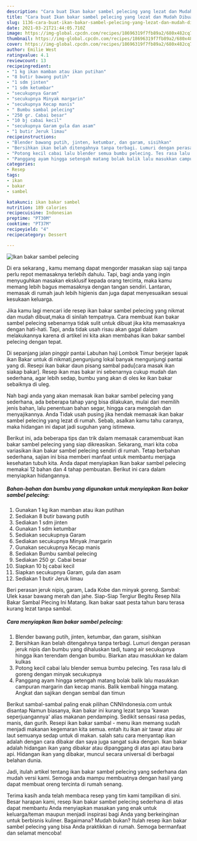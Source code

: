 ```yaml
---
description: "Cara buat Ikan bakar sambel pelecing yang lezat dan Mudah Dibuat"
title: "Cara buat Ikan bakar sambel pelecing yang lezat dan Mudah Dibuat"
slug: 1136-cara-buat-ikan-bakar-sambel-pelecing-yang-lezat-dan-mudah-dibuat
date: 2021-03-21T21:44:05.710Z
image: https://img-global.cpcdn.com/recipes/18696319f7fb89a2/680x482cq70/ikan-bakar-sambel-pelecing-foto-resep-utama.jpg
thumbnail: https://img-global.cpcdn.com/recipes/18696319f7fb89a2/680x482cq70/ikan-bakar-sambel-pelecing-foto-resep-utama.jpg
cover: https://img-global.cpcdn.com/recipes/18696319f7fb89a2/680x482cq70/ikan-bakar-sambel-pelecing-foto-resep-utama.jpg
author: Emilie West
ratingvalue: 4.1
reviewcount: 13
recipeingredient:
- "1 kg ikan mamban atau ikan putihan"
- "8 butir bawang putih"
- "1 sdm jinten"
- "1 sdm ketumbar"
- "secukupnya Garam"
- "secukupnya Minyak margarin"
- "secukupnya Kecap manis"
- " Bumbu sambal pelecing"
- "250 gr. Cabai besar"
- "10 bj cabai kecil"
- "secukupnya Garam gula dan asam"
- "1 butir Jeruk limau"
recipeinstructions:
- "Blender bawang putih, jinten, ketumbar, dan garam, sisihkan"
- "Bersihkan ikan belah ditengahnya tanpa terbagi. Lumuri dengan perasan jeruk nipis dan bumbu yang dihaluskan tadi, tuang air secukupnya hingga ikan terendam dengan bumbu. Biarkan atau masukkan ke dalam kulkas"
- "Potong kecil cabai lalu blender semua bumbu pelecing. Tes rasa lalu di goreng dengan minyak secukupnya"
- "Panggang ayam hingga setengah matang bolak balik lalu masukkan campuran margarin dan kecap manis. Balik kembali hingga matang. Angkat dan sajikan dengan sembal dan timun"
categories:
- Resep
tags:
- ikan
- bakar
- sambel

katakunci: ikan bakar sambel 
nutrition: 189 calories
recipecuisine: Indonesian
preptime: "PT30M"
cooktime: "PT37M"
recipeyield: "4"
recipecategory: Dessert

---
```



![Ikan bakar sambel pelecing](https://img-global.cpcdn.com/recipes/18696319f7fb89a2/680x482cq70/ikan-bakar-sambel-pelecing-foto-resep-utama.jpg)

Di era  sekarang , kamu memang dapat mengorder masakan siap saji tanpa perlu repot memasaknya terlebih dahulu. Tapi, bagi anda yang ingin menyuguhkan masakan eksklusif kepada orang tercinta, maka kamu memang lebih bagus memasaknya dengan tangan sendiri. Lantaran, memasak di rumah jauh lebih higienis dan juga dapat menyesuaikan sesuai kesukaan keluarga.

Jika kamu lagi mencari ide resep ikan bakar sambel pelecing yang nikmat dan mudah dibuat,maka di sinilah tempatnya. Cara membuat ikan bakar sambel pelecing  sebenarnya tidak sulit untuk dibuat jika kita memasaknya dengan hati-hati. Tapi, anda tidak usah risau akan gagal dalam melakukannya 
karena di artikel ini kita akan membahas ikan bakar sambel pelecing dengan tepat.  

Di sepanjang jalan pinggir pantai Labuhan haji Lombok Timur berjejer lapak ikan Bakar untuk di nikmati,pengunjung lokal banyak mengunjungi pantai yang di. Resepi ikan bakar daun pisang sambal padu[cara masak ikan siakap bakar]. Resep ikan mas bakar ini sebenarnya cukup mudah dan sederhana, agar lebih sedap, bumbu yang akan di oles ke ikan bakar sebaiknya di uleg.

Nah bagi anda yang akan memasak ikan bakar sambel pelecing yang sederhana, ada beberapa tahap yang bisa dilakukan, mulai dari memilih jenis bahan, lalu penentuan bahan segar, hingga cara mengolah dan menyajikannya. Anda Tidak usah pusing jika hendak memasak ikan bakar sambel pelecing yang lezat di rumah. Sebab, asalkan kamu  tahu caranya, maka hidangan ini dapat jadi suguhan yang istimewa.

Berikut ini, ada beberapa tips dan trik dalam memasak caramembuat ikan bakar sambel pelecing yang siap dikreasikan. Sekarang, mari kita coba variasikan ikan bakar sambel pelecing sendiri di rumah. Tetap berbahan sederhana, sajian ini bisa memberi manfaat untuk membantu menjaga kesehatan tubuh kita. Anda dapat menyiapkan Ikan bakar sambel pelecing memakai 12 bahan dan 4 tahap pembuatan. Berikut ini cara dalam menyiapkan hidangannya.

<!--inarticleads1-->

##### Bahan-bahan dan bumbu yang digunakan untuk menyiapkan Ikan bakar sambel pelecing:

1. Gunakan 1 kg ikan mamban atau ikan putihan
1. Sediakan 8 butir bawang putih
1. Sediakan 1 sdm jinten
1. Gunakan 1 sdm ketumbar
1. Sediakan secukupnya Garam
1. Sediakan secukupnya Minyak /margarin
1. Gunakan secukupnya Kecap manis
1. Sediakan  Bumbu sambal pelecing
1. Sediakan 250 gr. Cabai besar
1. Siapkan 10 bj cabai kecil
1. Siapkan secukupnya Garam, gula dan asam
1. Sediakan 1 butir Jeruk limau


Beri perasan jeruk nipis, garam, Lada Kobe dan minyak goreng. Sambal: Ulek kasar bawang merah dan jahe. Siap-Siap Tergiur Begitu Resep Nila Bakar Sambal Plecing Ini Matang. Ikan bakar saat pesta tahun baru terasa kurang lezat tanpa sambal. 

<!--inarticleads2-->

##### Cara menyiapkan Ikan bakar sambel pelecing:

1. Blender bawang putih, jinten, ketumbar, dan garam, sisihkan
1. Bersihkan ikan belah ditengahnya tanpa terbagi. Lumuri dengan perasan jeruk nipis dan bumbu yang dihaluskan tadi, tuang air secukupnya hingga ikan terendam dengan bumbu. Biarkan atau masukkan ke dalam kulkas
1. Potong kecil cabai lalu blender semua bumbu pelecing. Tes rasa lalu di goreng dengan minyak secukupnya
1. Panggang ayam hingga setengah matang bolak balik lalu masukkan campuran margarin dan kecap manis. Balik kembali hingga matang. Angkat dan sajikan dengan sembal dan timun


Berikut sambal-sambal paling enak pilihan CNNIndonesia.com untuk disantap Namun biasanya, ikan bakar ini kurang lezat tanpa &#39;kawan seperjuangannya&#39; alias makanan pendamping. Sedikit sensasi rasa pedas, manis, dan gurih. Resepi ikan bakar sambal - menu ikan memang sudah menjadi makanan kegemaran kita semua. entah itu ikan air tawar atau air laut semuanya sedap untuk di makan. salah satu cara menyantap ikan adalah dengan cara dibakar dan saya juga sangat suka dengan. Ikan bakar adalah hidangan ikan yang dibakar atau dipanggang di atas api atau bara api. Hidangan ikan yang dibakar, muncul secara universal di berbagai belahan dunia. 

Jadi, itulah artikel tentang  ikan bakar sambel pelecing  yang sederhana dan mudah versi kami. Semoga anda mampu membuatnya dengan hasil yang dapat membuat oreng tercinta di rumah senang. 

Terima kasih anda telah membaca resep yang tim kami tampilkan di sini. Besar harapan kami, resep  Ikan bakar sambel pelecing sederhana di atas dapat membantu Anda menyiapkan masakan yang enak untuk keluarga/teman maupun menjadi inspirasi bagi Anda yang berkeinginan untuk berbisnis kuliner. Bagaimana? Mudah bukan? Itulah resep ikan bakar sambel pelecing yang bisa Anda praktikkan di rumah. Semoga bermanfaat dan selamat mencoba!

